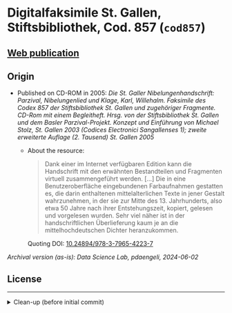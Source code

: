 # Digitalfaksimile St. Gallen, Stiftsbibliothek, Cod. 857 (`cod857`)

## [Web publication](https://dhbern.github.io/parzival-digitalfaksimile-cod857)

## Origin

* Published on CD-ROM in 2005: *Die St. Galler Nibelungenhandschrift: Parzival, Nibelungenlied und Klage, Karl, Willehalm. Faksimile des Codex 857 der Stiftsbibliothek St. Gallen und zugehöriger Fragmente. CD-Rom mit einem Begleitheft. Hrsg. von der Stiftsbibliothek St. Gallen und dem Basler Parzival-Projekt. Konzept und Einführung von Michael Stolz, St. Gallen 2003 (Codices Electronici Sangallenses 1); zweite erweiterte Auflage (2. Tausend) St. Gallen 2005*

  * About the resource: 

    > Dank einer im Internet verfügbaren Edition kann die Handschrift mit den erwähnten Bestandteilen und Fragmenten virtuell zusammengeführt werden. […] Die in eine Benutzeroberfläche eingebundenen Farbaufnahmen gestatten es, die darin enthaltenen mittelalterlichen Texte in jener Gestalt wahrzunehmen, in der sie zur Mitte des 13. Jahrhunderts, also etwa 50 Jahre nach ihrer Entstehungszeit, kopiert, gelesen und vorgelesen wurden. Sehr viel näher ist in der handschriftlichen Überlieferung kaum je an die mittelhochdeutschen Dichter heranzukommen.

    Quoting DOI: [10.24894/978-3-7965-4223-7](https://doi.org/10.24894/978-3-7965-4223-7)

*Archival version (as-is): Data Science Lab, pdaengeli, 2024-06-02*

## License

---

<details><summary>Clean-up (before initial commit)</summary>

General approach: remove all spurious files (copies, obsolete notes, process artefacts), primarily based on file names (visual check).

PWD: root directory of this repository

* purge OS junk and ftp log files:
  * `find . -type f -name "Thumbs.db" -delete`
  * `find . -type f -name \.DS_Store -delete`

* (re)moved:
  * `Extras` (supplemental material on CD ROM: mediaevum ttf, old Firefox + Camino binaries)
  * `find . -type d -name "_notes" -exec rm -rf {} +` (obsolete DreamWeaver sync files)
  * `Daten/eklog` (php-based counter; log span: 2018-04-06 03:04:03 to 2023-01-20 11:06:28; count: 2900)

* (re)moved after `grep` testing:
  * `Daten/*_bak*`
  * `Daten/NL_Synopse/*_bak*`
  * `Daten/*_alt*`
  * `Daten/info/*_alt*`
  * `Daten/JS/*_alt*`
  * `Daten/Lagensymbole/*_alt*`
  * `Daten/LagensymboleDoppelt/*_alt*`
  * `Daten/NL_Synopse/*_alt*`
  * `Daten/*_save*`
  * `Daten/info/*_save*`
  * `Daten/NL_Synopse/*_save*`

</details>
